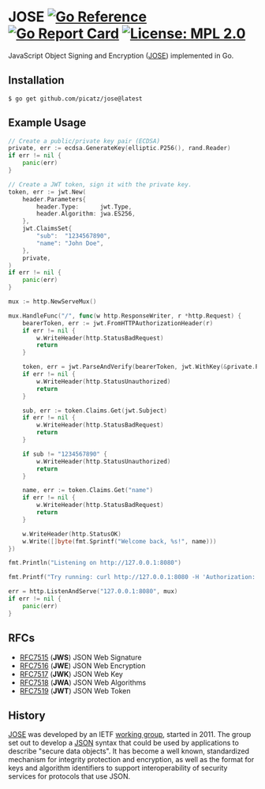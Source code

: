 # JOSE [![Go Reference](https://pkg.go.dev/badge/github.com/picatz/jose.svg)](https://pkg.go.dev/github.com/picatz/jose) [![Go Report Card](https://goreportcard.com/badge/github.com/picatz/jose)](https://goreportcard.com/report/github.com/picatz/jose) [![License: MPL 2.0](https://img.shields.io/badge/License-MPL_2.0-brightgreen.svg)](https://opensource.org/licenses/MPL-2.0) 

JavaScript Object Signing and Encryption ([JOSE](https://datatracker.ietf.org/wg/jose/documents/)) implemented in Go.

## Installation

```console
$ go get github.com/picatz/jose@latest
```

## Example Usage

```go
// Create a public/private key pair (ECDSA)
private, err := ecdsa.GenerateKey(elliptic.P256(), rand.Reader)
if err != nil {
	panic(err)
}

// Create a JWT token, sign it with the private key.
token, err := jwt.New(
	header.Parameters{
		header.Type:      jwt.Type,
		header.Algorithm: jwa.ES256,
	},
	jwt.ClaimsSet{
		"sub":  "1234567890",
		"name": "John Doe",
	},
	private,
)
if err != nil {
	panic(err)
}

mux := http.NewServeMux()

mux.HandleFunc("/", func(w http.ResponseWriter, r *http.Request) {
	bearerToken, err := jwt.FromHTTPAuthorizationHeader(r)
	if err != nil {
		w.WriteHeader(http.StatusBadRequest)
		return
	}

	token, err = jwt.ParseAndVerify(bearerToken, jwt.WithKey(&private.PublicKey))
	if err != nil {
		w.WriteHeader(http.StatusUnauthorized)
		return
	}

	sub, err := token.Claims.Get(jwt.Subject)
	if err != nil {
		w.WriteHeader(http.StatusBadRequest)
		return
	}

	if sub != "1234567890" {
		w.WriteHeader(http.StatusUnauthorized)
		return
	}

	name, err := token.Claims.Get("name")
	if err != nil {
		w.WriteHeader(http.StatusBadRequest)
		return
	}

	w.WriteHeader(http.StatusOK)
	w.Write([]byte(fmt.Sprintf("Welcome back, %s!", name)))
})

fmt.Println("Listening on http://127.0.0.1:8080")

fmt.Printf("Try running: curl http://127.0.0.1:8080 -H 'Authorization: Bearer %s' -v\n", token)

err = http.ListenAndServe("127.0.0.1:8080", mux)
if err != nil {
	panic(err)
}
```

## RFCs

- [RFC7515](https://datatracker.ietf.org/doc/html/rfc7515) (**JWS**) JSON Web Signature
- [RFC7516](https://datatracker.ietf.org/doc/html/rfc7516) (**JWE**) JSON Web Encryption
- [RFC7517](https://datatracker.ietf.org/doc/html/rfc7517) (**JWK**) JSON Web Key
- [RFC7518](https://datatracker.ietf.org/doc/html/rfc7518) (**JWA**) JSON Web Algorithms
- [RFC7519](https://datatracker.ietf.org/doc/html/rfc7519) (**JWT**) JSON Web Token

## History

[JOSE](https://datatracker.ietf.org/wg/jose/documents/) was developed by an IETF [working group](https://www.ietf.org/how/wgs/), 
 started in 2011. The group set out to develop a [JSON](https://datatracker.ietf.org/doc/html/rfc4627) syntax that could be 
used by applications to describe "secure data objects". It has become a well known, standardized mechanism for integrity protection 
and encryption, as well as the format for keys and algorithm identifiers to support interoperability of security services for 
protocols that use JSON.
